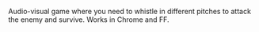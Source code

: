 Audio-visual game where you need to whistle in different pitches to attack the enemy and survive. Works in Chrome and FF.